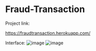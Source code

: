 # Fraud-Transaction
Project link:

https://fraudtransaction.herokuapp.com/

Interface:
![image](https://user-images.githubusercontent.com/62297646/137868063-c865df63-66bd-4f1c-b20d-deff19b7f3d0.png)
![image](https://user-images.githubusercontent.com/62297646/137868202-041fe2ef-362d-49a9-a01d-caf34daff1a9.png)

